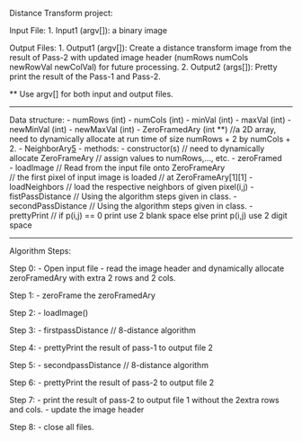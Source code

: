 Distance Transform project:

Input File:
	1. Input1 (argv[]): a binary image

Output Files:
	1. Output1 (argv[]): Create a distance transform image from the result of Pass-2 with updated image header (numRows       numCols newRowVal newColVal) for future processing.
    2. Output2 (args[]): Pretty print the result of the Pass-1 and Pass-2.

** Use argv[] for both input and output files.

*******************************************************
Data structure:
	- numRows (int)
	- numCols (int)
	- minVal (int)
	- maxVal (int)
	- newMinVal (int)
	- newMaxVal (int)
	- ZeroFramedAry (int **) //a 2D array, need to dynamically allocate at run time of size numRows + 2 by numCols + 2.
	- NeighborAry[5](int) 
	- methods:
	- constructor(s)
		  // need to dynamically allocate ZeroFrameAry 
		  // assign values to numRows,..., etc.
 	- zeroFramed  
	- loadImage 
          // Read from the input file onto ZeroFrameAry  
          // the first pixel of input image is loaded 
          // at ZeroFrameAry[1][1]
	- loadNeighbors // load the respective neighbors of given pixel(i,j)
    - fistPassDistance // Using the algorithm steps given in class. 
	- secondPassDistance // Using the algorithm steps given in class. 
	- prettyPrint // if p(i,j) == 0 print use 2 blank space else print p(i,j) use 2 digit space 
     	
*******************************************************
Algorithm Steps:

 Step 0:
	- Open input file
    - read the image header and dynamically allocate zeroFramedAry with extra 2 rows and 2 cols.

 Step 1:
    - zeroFrame the zeroFramedAry
    
 Step 2:
    - loadImage()

 Step 3:
    - firstpassDistance // 8-distance algorithm
    
 Step 4:
    - prettyPrint the result of pass-1 to output file 2

 Step 5:
    - secondpassDistance // 8-distance algorithm
    
 Step 6:
    - prettyPrint the result of pass-2 to output file 2

 Step 7:
    - print the result of pass-2 to output file 1 without the 2extra rows and cols.
    - update the image header
    
 Step 8:
    - close all files.
    